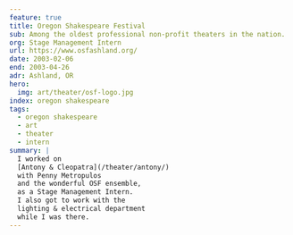 ```yaml
---
feature: true
title: Oregon Shakespeare Festival
sub: Among the oldest professional non-profit theaters in the nation.
org: Stage Management Intern
url: https://www.osfashland.org/
date: 2003-02-06
end: 2003-04-26
adr: Ashland, OR
hero:
  img: art/theater/osf-logo.jpg
index: oregon shakespeare
tags:
  - oregon shakespeare
  - art
  - theater
  - intern
summary: |
  I worked on
  [Antony & Cleopatra](/theater/antony/)
  with Penny Metropulos
  and the wonderful OSF ensemble,
  as a Stage Management Intern.
  I also got to work with the
  lighting & electrical department
  while I was there.
---
```

